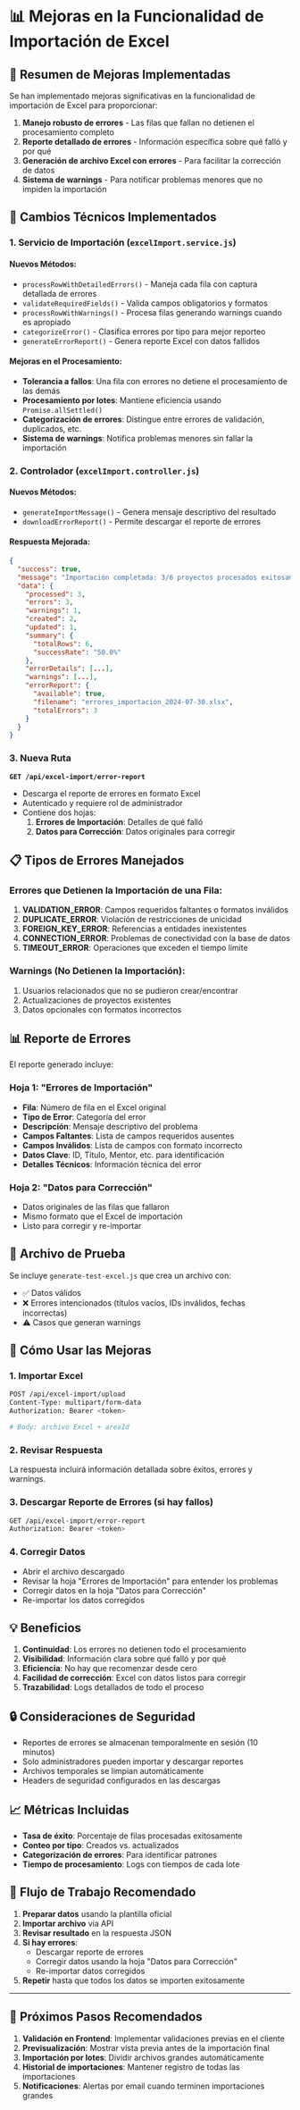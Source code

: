 # 📊 Mejoras en la Funcionalidad de Importación de Excel

## 🎯 Resumen de Mejoras Implementadas

Se han implementado mejoras significativas en la funcionalidad de importación de Excel para proporcionar:

1. **Manejo robusto de errores** - Las filas que fallan no detienen el procesamiento completo
2. **Reporte detallado de errores** - Información específica sobre qué falló y por qué
3. **Generación de archivo Excel con errores** - Para facilitar la corrección de datos
4. **Sistema de warnings** - Para notificar problemas menores que no impiden la importación

## 🔧 Cambios Técnicos Implementados

### 1. Servicio de Importación (`excelImport.service.js`)

#### Nuevos Métodos:
- `processRowWithDetailedErrors()` - Maneja cada fila con captura detallada de errores
- `validateRequiredFields()` - Valida campos obligatorios y formatos
- `processRowWithWarnings()` - Procesa filas generando warnings cuando es apropiado
- `categorizeError()` - Clasifica errores por tipo para mejor reporteo
- `generateErrorReport()` - Genera reporte Excel con datos fallidos

#### Mejoras en el Procesamiento:
- **Tolerancia a fallos**: Una fila con errores no detiene el procesamiento de las demás
- **Procesamiento por lotes**: Mantiene eficiencia usando `Promise.allSettled()`
- **Categorización de errores**: Distingue entre errores de validación, duplicados, etc.
- **Sistema de warnings**: Notifica problemas menores sin fallar la importación

### 2. Controlador (`excelImport.controller.js`)

#### Nuevos Métodos:
- `generateImportMessage()` - Genera mensaje descriptivo del resultado
- `downloadErrorReport()` - Permite descargar el reporte de errores

#### Respuesta Mejorada:
```json
{
  "success": true,
  "message": "Importación completada: 3/6 proyectos procesados exitosamente (50.0%)",
  "data": {
    "processed": 3,
    "errors": 3,
    "warnings": 1,
    "created": 2,
    "updated": 1,
    "summary": {
      "totalRows": 6,
      "successRate": "50.0%"
    },
    "errorDetails": [...],
    "warnings": [...],
    "errorReport": {
      "available": true,
      "filename": "errores_importacion_2024-07-30.xlsx",
      "totalErrors": 3
    }
  }
}
```

### 3. Nueva Ruta

**`GET /api/excel-import/error-report`**
- Descarga el reporte de errores en formato Excel
- Autenticado y requiere rol de administrador
- Contiene dos hojas:
  1. **Errores de Importación**: Detalles de qué falló
  2. **Datos para Corrección**: Datos originales para corregir

## 📋 Tipos de Errores Manejados

### Errores que Detienen la Importación de una Fila:
1. **VALIDATION_ERROR**: Campos requeridos faltantes o formatos inválidos
2. **DUPLICATE_ERROR**: Violación de restricciones de unicidad
3. **FOREIGN_KEY_ERROR**: Referencias a entidades inexistentes
4. **CONNECTION_ERROR**: Problemas de conectividad con la base de datos
5. **TIMEOUT_ERROR**: Operaciones que exceden el tiempo límite

### Warnings (No Detienen la Importación):
1. Usuarios relacionados que no se pudieron crear/encontrar
2. Actualizaciones de proyectos existentes
3. Datos opcionales con formatos incorrectos

## 📊 Reporte de Errores

El reporte generado incluye:

### Hoja 1: "Errores de Importación"
- **Fila**: Número de fila en el Excel original
- **Tipo de Error**: Categoría del error
- **Descripción**: Mensaje descriptivo del problema
- **Campos Faltantes**: Lista de campos requeridos ausentes
- **Campos Inválidos**: Lista de campos con formato incorrecto
- **Datos Clave**: ID, Título, Mentor, etc. para identificación
- **Detalles Técnicos**: Información técnica del error

### Hoja 2: "Datos para Corrección"
- Datos originales de las filas que fallaron
- Mismo formato que el Excel de importación
- Listo para corregir y re-importar

## 🧪 Archivo de Prueba

Se incluye `generate-test-excel.js` que crea un archivo con:
- ✅ Datos válidos
- ❌ Errores intencionados (títulos vacíos, IDs inválidos, fechas incorrectas)
- ⚠️ Casos que generan warnings

## 🚀 Cómo Usar las Mejoras

### 1. Importar Excel
```bash
POST /api/excel-import/upload
Content-Type: multipart/form-data
Authorization: Bearer <token>

# Body: archivo Excel + areaId
```

### 2. Revisar Respuesta
La respuesta incluirá información detallada sobre éxitos, errores y warnings.

### 3. Descargar Reporte de Errores (si hay fallos)
```bash
GET /api/excel-import/error-report
Authorization: Bearer <token>
```

### 4. Corregir Datos
- Abrir el archivo descargado
- Revisar la hoja "Errores de Importación" para entender los problemas
- Corregir datos en la hoja "Datos para Corrección"
- Re-importar los datos corregidos

## 💡 Beneficios

1. **Continuidad**: Los errores no detienen todo el procesamiento
2. **Visibilidad**: Información clara sobre qué falló y por qué
3. **Eficiencia**: No hay que recomenzar desde cero
4. **Facilidad de corrección**: Excel con datos listos para corregir
5. **Trazabilidad**: Logs detallados de todo el proceso

## 🔒 Consideraciones de Seguridad

- Reportes de errores se almacenan temporalmente en sesión (10 minutos)
- Solo administradores pueden importar y descargar reportes
- Archivos temporales se limpian automáticamente
- Headers de seguridad configurados en las descargas

## 📈 Métricas Incluidas

- **Tasa de éxito**: Porcentaje de filas procesadas exitosamente
- **Conteo por tipo**: Creados vs. actualizados
- **Categorización de errores**: Para identificar patrones
- **Tiempo de procesamiento**: Logs con tiempos de cada lote

## 🔄 Flujo de Trabajo Recomendado

1. **Preparar datos** usando la plantilla oficial
2. **Importar archivo** via API
3. **Revisar resultado** en la respuesta JSON
4. **Si hay errores**:
   - Descargar reporte de errores
   - Corregir datos usando la hoja "Datos para Corrección"
   - Re-importar datos corregidos
5. **Repetir** hasta que todos los datos se importen exitosamente

---

## 🎯 Próximos Pasos Recomendados

1. **Validación en Frontend**: Implementar validaciones previas en el cliente
2. **Previsualización**: Mostrar vista previa antes de la importación final
3. **Importación por lotes**: Dividir archivos grandes automáticamente
4. **Historial de importaciones**: Mantener registro de todas las importaciones
5. **Notificaciones**: Alertas por email cuando terminen importaciones grandes
